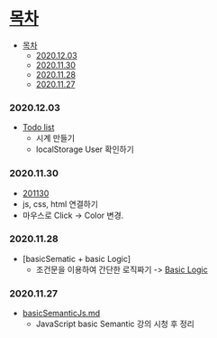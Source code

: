 # [목차](#목차)
- [목차](#목차)
    - [2020.12.03](#20201203)
    - [2020.11.30](#20201130)
    - [2020.11.28](#20201128)
    - [2020.11.27](#20201127)

### 2020.12.03
- [Todo list](../01.Todolist/201203)
  - 시계 만들기
  - localStorage User 확인하기

### 2020.11.30
- [201130](201130)
- js, css, html 연결하기
- 마우스로 Click -> Color 변경.



### 2020.11.28
- [basicSematic + basic Logic]
  - 조건문을 이용하여 간단한 로직짜기 -> [Basic Logic](basicLogic.html)

### 2020.11.27
- [basicSemanticJs.md](BasicSemeticJS.md)
  - JavaScript basic Semantic 강의 시청 후 정리
